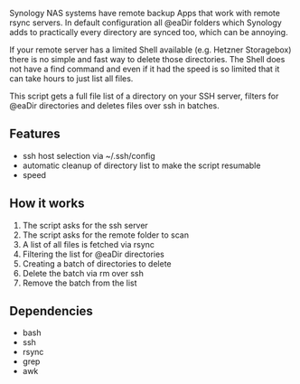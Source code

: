 Synology NAS systems have remote backup Apps that work with remote rsync servers. 
In default configuration all @eaDir folders which Synology adds to practically every directory are synced too, which can be annoying.

If your remote server has a limited Shell available (e.g. Hetzner Storagebox) there is no simple and fast way to delete those directories.
The Shell does not have a find command and even if it had the speed is so limited that it can take hours to just list all files.

This script gets a full file list of a directory on your SSH server, filters for @eaDir directories and deletes files over ssh in batches.

## Features
- ssh host selection via ~/.ssh/config
- automatic cleanup of directory list to make the script resumable
- speed

## How it works
1. The script asks for the ssh server
2. The script asks for the remote folder to scan
3. A list of all files is fetched via rsync
4. Filtering the list for @eaDir directories
5. Creating a batch of directories to delete
6. Delete the batch via rm over ssh
7. Remove the batch from the list

## Dependencies
- bash
- ssh
- rsync
- grep
- awk
